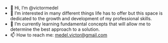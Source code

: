 - 👋 Hi, I’m @victormedel
- 👀 I’m interested in many different things life has to offer but this space is dedicated to the growth and development of my professional skills.
- 🌱 I’m currently learning fundamental concepts that will allow me to determine the best approach to a solution.
- 📫 How to reach me: medel.victor@gmail.com

<!---
victormedel/victormedel is a ✨ special ✨ repository because its `README.md` (this file) appears on your GitHub profile.
You can click the Preview link to take a look at your changes.
--->

